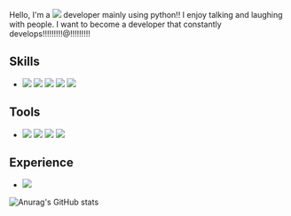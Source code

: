 Hello, I'm a <img src="https://img.shields.io/badge/Backend-3DDC84?style=flat-square&logo=Backend&logoColor=white" size="10px"/> developer mainly using python!!
I enjoy talking and laughing with people.
I want to become a developer that constantly develops!!!!!!!!!@!!!!!!!!!
## Skills
* <img src="https://img.shields.io/badge/Flask-000000?style=for-the-badge&logo=Flask&logoColor=white"/>   <img src="https://img.shields.io/badge/MySQL-4479A1?style=for-the-badge&logo=MySQL&logoColor=white"/>   <img src="https://img.shields.io/badge/React-61DAFB?style=for-the-badge&logo=React&logoColor=white"/>   <img src="https://img.shields.io/badge/Azure-0078D4?style=for-the-badge&logo=Microsoft Azure&logoColor=white"/>   <img src="https://img.shields.io/badge/Java-007396?style=for-the-badge&logo=Java&logoColor=white"/>

## Tools
* <img src="https://img.shields.io/badge/Anaconda-44A833?style=for-the-badge&logo=Anaconda&logoColor=white"/>   <img src="https://img.shields.io/badge/Postman-FF6C37?style=for-the-badge&logo=Postman&logoColor=white"/>   <img src="https://img.shields.io/badge/Jupyter-F37626?style=for-the-badge&logo=Jupyter&logoColor=white"/>   <img src="https://img.shields.io/badge/Google Colab-F9AB00?style=for-the-badge&logo=Google Colab&logoColor=white"/>

## Experience
* <a href="https://42seoul.kr/seoul42/contents/view?contentsNo=13&level=2&menuNo=28&gclid=CjwKCAjwn8SLBhAyEiwAHNTJba42xAEnDjGtTgKJwlm8xwFLxaZRebc9GrbXR41PAyw5pWvbdVZCyhoCO_gQAvD_BwE" target="_blank"><img src="https://img.shields.io/badge/42Seoul-000000?style=for-the-badge&logo=42&logoColor=white"/></a>

![Anurag's GitHub stats](https://github-readme-stats.vercel.app/api?username=tbvjqkdlcm1&show_icons=true&theme=radical)

<!--
**tbvjqkdlcm1/tbvjqkdlcm1** is a ✨ _special_ ✨ repository because its `README.md` (this file) appears on your GitHub profile.

Here are some ideas to get you started:

- 🔭 I’m currently working on ...
- 🌱 I’m currently learning ...
- 👯 I’m looking to collaborate on ...
- 🤔 I’m looking for help with ...
- 💬 Ask me about ...
- 📫 How to reach me: ...
- 😄 Pronouns: ...
- ⚡ Fun fact: ...
-->

